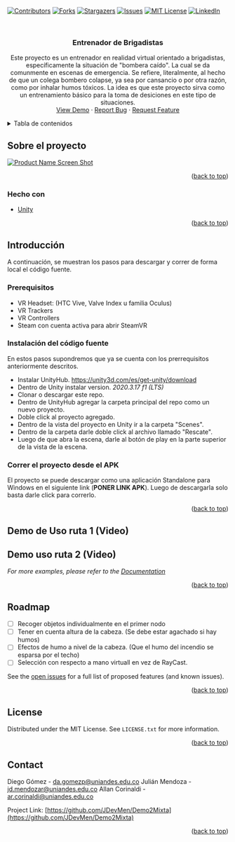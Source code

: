 <div id="top"></div>
<!--
*** Thanks for checking out the Best-README-Template. If you have a suggestion
*** that would make this better, please fork the repo and create a pull request
*** or simply open an issue with the tag "enhancement".
*** Don't forget to give the project a star!
*** Thanks again! Now go create something AMAZING! :D
-->



<!-- PROJECT SHIELDS -->
<!--
*** I'm using markdown "reference style" links for readability.
*** Reference links are enclosed in brackets [ ] instead of parentheses ( ).
*** See the bottom of this document for the declaration of the reference variables
*** for contributors-url, forks-url, etc. This is an optional, concise syntax you may use.
*** https://www.markdownguide.org/basic-syntax/#reference-style-links
-->
[![Contributors][contributors-shield]][contributors-url]
[![Forks][forks-shield]][forks-url]
[![Stargazers][stars-shield]][stars-url]
[![Issues][issues-shield]][issues-url]
[![MIT License][license-shield]][license-url]
[![LinkedIn][linkedin-shield]][linkedin-url]



<!-- PROJECT LOGO -->
<br />
<div align="center">


<h3 align="center">Entrenador de Brigadistas</h3>

  <p align="center">
  
  Este proyecto es un entrenador en realidad virtual orientado a brigadistas, específicamente la situación de "bombera caído". La cual se da comunmente en escenas de emergencia. 
  Se refiere, literalmente, al hecho de que un colega bombero colapse, ya sea por cansancio o por otra razón, como por inhalar humos tóxicos.
  La idea es que este proyecto sirva como un entrenamiento básico para la toma de desiciones en este tipo de situaciones.
  </br>
    <a href="https://github.com/github_username/repo_name">View Demo</a>
    ·
    <a href="https://github.com/JDevMen/Demo2Mixta/issues">Report Bug</a>
    ·
    <a href="https://github.com/JDevMen/Demo2Mixta/issues">Request Feature</a>
  </p>
</div>



<!-- TABLE OF CONTENTS -->
<details>
  <summary>Tabla de contenidos</summary>
  <ol>
    <li>
      <a href="#about-the-project">Sobre el proyecto</a>
      <ul>
        <li><a href="#built-with">Hecho con</a></li>
      </ul>
    </li>
    <li>
      <a href="#getting-started">Introducción</a>
      <ul>
        <li><a href="#prerequisites">Prerrequisitos</a></li>
        <li><a href="#installation">Instalación</a></li>
      </ul>
    </li>
    <li><a href="#usage">Uso</a></li>
    <li><a href="#roadmap">Roadmap</a></li>
    <li><a href="#license">License</a></li>
    <li><a href="#contact">Contacto</a></li>
  </ol>
</details>



<!-- ABOUT THE PROJECT -->
## Sobre el proyecto

[![Product Name Screen Shot][product-screenshot]](https://example.com)



<p align="right">(<a href="#top">back to top</a>)</p>



### Hecho con

* [Unity](https://unity.com/)

<p align="right">(<a href="#top">back to top</a>)</p>



<!-- GETTING STARTED -->
## Introducción
A continuación, se muestran los pasos para descargar y correr de forma local el código fuente.

 ### Prerequisitos
 
 * VR Headset: (HTC Vive, Valve Index u familia Oculus)
 * VR Trackers
 * VR Controllers
 * Steam con cuenta activa para abrir SteamVR

### Instalación del código fuente
En estos pasos supondremos que ya se cuenta con los prerrequisitos anteriormente descritos.

* Instalar UnityHub. https://unity3d.com/es/get-unity/download
* Dentro de Unity instalar version. *2020.3.17 f1 (LTS)*
* Clonar o descargar este repo.
* Dentro de UnityHub agregar la carpeta principal del repo como un nuevo proyecto.
* Doble click al proyecto agregado.
* Dentro de la vista del proyecto en Unity ir a la carpeta "Scenes".
* Dentro de la carpeta darle doble click al archivo llamado "Rescate".
* Luego de que abra la escena, darle al botón de play en la parte superior de la vista de la escena.

### Correr el proyecto desde el APK

El proyecto se puede descargar como una aplicación Standalone para Windows en el siguiente link (**PONER LINK APK**).
Luego de descargarla solo basta darle click para correrlo.

<p align="right">(<a href="#top">back to top</a>)</p>



<!-- USAGE EXAMPLES -->
## Demo de Uso ruta 1 (Video)


## Demo uso ruta 2 (Video)

_For more examples, please refer to the [Documentation](https://example.com)_

<p align="right">(<a href="#top">back to top</a>)</p>



<!-- ROADMAP -->
## Roadmap

- [ ] Recoger objetos individualmente en el primer nodo
- [ ] Tener en cuenta altura de la cabeza. (Se debe estar agachado si hay humos)
- [ ] Efectos de humo a nivel de la cabeza. (Que el humo del incendio se esparsa por el techo)
- [ ] Selección con respecto a mano virtuall en vez de RayCast.

See the [open issues](https://github.com/github_username/repo_name/issues) for a full list of proposed features (and known issues).

<p align="right">(<a href="#top">back to top</a>)</p>



<!-- LICENSE -->
## License

Distributed under the MIT License. See `LICENSE.txt` for more information.

<p align="right">(<a href="#top">back to top</a>)</p>



<!-- CONTACT -->
## Contact

Diego Gómez  - da.gomezp@uniandes.edu.co
Julián Mendoza - jd.mendozar@uniandes.edu.co
Allan Corinaldi - ar.corinaldi@uniandes.edu.co

Project Link: [https://github.com/JDevMen/Demo2Mixta](https://github.com/JDevMen/Demo2Mixta)

<p align="right">(<a href="#top">back to top</a>)</p>



<!-- MARKDOWN LINKS & IMAGES -->
<!-- https://www.markdownguide.org/basic-syntax/#reference-style-links -->
[contributors-shield]: https://img.shields.io/github/contributors/github_username/repo_name.svg?style=for-the-badge
[contributors-url]: https://github.com/github_username/repo_name/graphs/contributors
[forks-shield]: https://img.shields.io/github/forks/github_username/repo_name.svg?style=for-the-badge
[forks-url]: https://github.com/github_username/repo_name/network/members
[stars-shield]: https://img.shields.io/github/stars/github_username/repo_name.svg?style=for-the-badge
[stars-url]: https://github.com/github_username/repo_name/stargazers
[issues-shield]: https://img.shields.io/github/issues/github_username/repo_name.svg?style=for-the-badge
[issues-url]: https://github.com/github_username/repo_name/issues
[license-shield]: https://img.shields.io/github/license/github_username/repo_name.svg?style=for-the-badge
[license-url]: https://github.com/github_username/repo_name/blob/master/LICENSE.txt
[linkedin-shield]: https://img.shields.io/badge/-LinkedIn-black.svg?style=for-the-badge&logo=linkedin&colorB=555
[linkedin-url]: https://linkedin.com/in/linkedin_username
[product-screenshot]: images/screenshot.png
